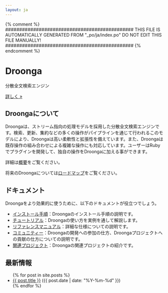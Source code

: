 ```yaml
---
layout: ja
---
```


{% comment %}
##############################################
  THIS FILE IS AUTOMATICALLY GENERATED FROM
  "_po/ja/index.po"
  DO NOT EDIT THIS FILE MANUALLY!
##############################################
{% endcomment %}


<div class="jumbotron">
<h1>Droonga</h1>
<p>分散全文検索エンジン</p>
<p><a class="btn btn-primary btn-lg" role="button" href="getting-started/">詳しく »</a></p>
</div>

## Droongaについて

Droongaは、ストリーム指向の処理モデルを採用した分散全文検索エンジンです。検索、更新、集約などの多くの操作がパイプラインを通じて行われるこのモデルにより、Droongaは高い柔軟性と拡張性を備えています。また、Droongaは既存操作の組み合わせによる複雑な操作にも対応しています。ユーザーはRubyでプラグインを開発して、独自の操作をDroongaに加える事ができます。

詳細は[概要](overview/)をご覧ください。

将来のDroongaについては[ロードマップ](roadmap/)をご覧ください。

## ドキュメント

Droongaをより効果的に使うために、以下のドキュメントが役立つでしょう。

 * [インストール手順](install/)：Droongaのインストール手順の説明です。
 * [チュートリアル](tutorial/)：Droongaの使い方を実例を通して解説します。
 * [リファレンスマニュアル](reference/)：詳細な仕様についての説明です。
 * [コミュニティー](community/)：Droongaの開発への参加の仕方、Droongaプロジェクトへの貢献の仕方についての説明です。
 * [関連プロジェクト](related-projects/)：Droongaの関連プロジェクトの紹介です。

## 最新情報

<ul class="posts">
  {% for post in site.posts %}
    <li>
      <a href="{{ post.url }}">{{ post.title }}</a>
      <span class="date">({{ post.date | date: "%Y-%m-%d" }})</span>
    </li>
  {% endfor %}
</ul>
